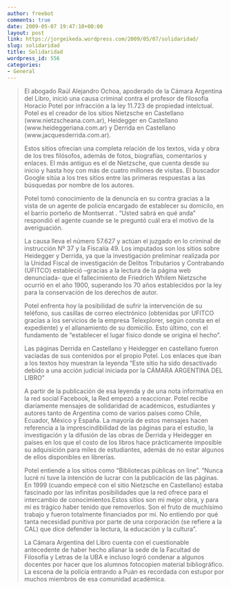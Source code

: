 ```yaml
---
author: freebot
comments: true
date: 2009-05-07 19:47:10+00:00
layout: post
link: https://jorgeikeda.wordpress.com/2009/05/07/solidaridad/
slug: solidaridad
title: Solidaridad
wordpress_id: 556
categories:
- General
---
```





<blockquote>
El abogado Raúl Alejandro Ochoa, apoderado de la Cámara Argentina del Libro, inició una causa criminal contra el profesor de filosofía Horacio Potel por infracción a la ley 11.723 de propiedad intelctual. Potel es el creador de los sitios Nietzsche en Castellano (www.nietzscheana.com.ar), Heidegger en Castellano (www.heideggeriana.com.ar) y Derrida en Castellano (www.jacquesderrida.com.ar).

Estos sitios ofrecían una completa relación de los textos, vida y obra de los tres filósofos, además de fotos, biografías, comentarios y enlaces. El más antiguo es el de Nietzsche, que cuenta desde su inicio y hasta hoy con más de cuatro millones de visitas. El buscador Google sitúa a los tres sitios entre las primeras respuestas a las búsquedas por nombre de los autores.

Potel tomó conocimiento de la denuncia en su contra gracias a la vista de un agente de policía encargado de establecer su domicilo, en el barrio porteño de Montserrat . “Usted sabrá en qué anda” respondió el agente cuande se le preguntó cuál era el motivo de la averiguación.

La causa lleva el número 57.627 y actúan el juzgado en lo criminal de instrucción Nº 37 y la Fiscalía 49. Los imputados son los sitios sobre Heidegger y Derrida, ya que la investigación preliminar realizada por la Unidad Fiscal de investigación de Delitos Tributarios y Contrabando (UFITCO) estableció –gracias a la lectura de la página web denunciada- que el fallecimiento de Friedrich Whilem Nietzsche ocurrió en el año 1900, superando los 70 años establecidos por la ley para la conservación de los derechos de autor.

Potel enfrenta hoy la posibilidad de sufrir la intervención de su teléfono, sus casillas de correo electrónico (obtenidas por UFITCO gracias a los servicios de la empresa Telexplorer, según consta en el expediente) y el allanamiento de su domicilio. Esto último, con el fundamento de “establecer el lugar físico donde se origina el hecho”.

Las páginas Derrida en Castellano y Heidegger en castellano fueron vaciadas de sus contenidos por el propio Potel. Los enlaces que iban a los textos hoy muestran la leyenda “Este sitio ha sido desactivado debido a una acción judicial iniciada por la CÁMARA ARGENTINA DEL LIBRO”

A partir de la publicación de esa leyenda y de una nota informativa en la red social Facebook, la Red empezó a reaccionar. Potel recibe diariamente mensajes de solidaridad de académicos, estudiantes y autores tanto de Argentina como de varios países como Chile, Ecuador, México y España. La mayoría de estos mensajes hacen referencia a la imprescindibilidad de las páginas para el estudio, la investigación y la difusión de las obras de Derrida y Heidegger en países en los que el costo de los libros hace prácticamente imposible su adquisición para miles de estudiantes, además de no estar algunos de ellos disponibles en librerías.

Potel entiende a los sitios como “Bibliotecas públicas on line”. “Nunca lucré ni tuve la intención de lucrar con la publicación de las páginas. En 1999 (cuando empecé con el sitio Nietzsche en Castellano) estaba fascinado por las infinitas posibilidades que la red ofrece para el intercambio de conocimientos.Estos sitios son mi mejor obra, y para mí es trágico haber tenido que removerlos. Son el fruto de muchísimo trabajo y fueron totalmente financiados por mí. No entiendo por qué tanta necesidad punitiva por parte de una corporación (se refiere a la CAL) que dice defender la lectura, la educación y la cultura”.

La Cámara Argentina del Libro cuenta con el cuestionable antecedente de haber hecho allanar la sede de la Facultad de Filosofía y Letras de la UBA e incluso logró condenar a algunos docentes por hacer que los alumnos fotocopien material bibliográfico. La escena de la policía entrando a Puán es recordada con estupor por muchos miembros de esa comunidad académica.</blockquote>




